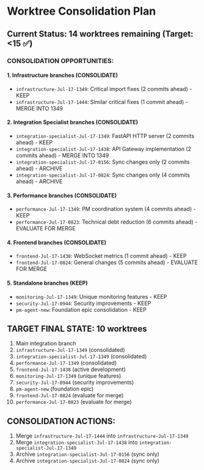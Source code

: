 # Worktree Consolidation Plan

## Current Status: 14 worktrees remaining (Target: <15 ✅)

### CONSOLIDATION OPPORTUNITIES:

#### 1. Infrastructure branches (CONSOLIDATE)
- `infrastructure-Jul-17-1349`: Critical import fixes (2 commits ahead) - KEEP
- `infrastructure-Jul-17-1444`: Similar critical fixes (1 commit ahead) - MERGE INTO 1349

#### 2. Integration Specialist branches (CONSOLIDATE)
- `integration-specialist-Jul-17-1349`: FastAPI HTTP server (2 commits ahead) - KEEP
- `integration-specialist-Jul-17-1438`: API Gateway implementation (2 commits ahead) - MERGE INTO 1349
- `integration-specialist-Jul-17-0156`: Sync changes only (2 commits ahead) - ARCHIVE
- `integration-specialist-Jul-17-0824`: Sync changes only (4 commits ahead) - ARCHIVE

#### 3. Performance branches (CONSOLIDATE)
- `performance-Jul-17-1349`: PM coordination system (4 commits ahead) - KEEP
- `performance-Jul-17-0823`: Technical debt reduction (6 commits ahead) - EVALUATE FOR MERGE

#### 4. Frontend branches (CONSOLIDATE)
- `frontend-Jul-17-1438`: WebSocket metrics (1 commit ahead) - KEEP
- `frontend-Jul-17-0824`: General changes (5 commits ahead) - EVALUATE FOR MERGE

#### 5. Standalone branches (KEEP)
- `monitoring-Jul-17-1349`: Unique monitoring features - KEEP
- `security-Jul-17-0944`: Security improvements - KEEP
- `pm-agent-new`: Foundation epic consolidation - KEEP

## TARGET FINAL STATE: 10 worktrees
1. Main integration branch
2. `infrastructure-Jul-17-1349` (consolidated)
3. `integration-specialist-Jul-17-1349` (consolidated)
4. `performance-Jul-17-1349` (consolidated)
5. `frontend-Jul-17-1438` (active development)
6. `monitoring-Jul-17-1349` (unique features)
7. `security-Jul-17-0944` (security improvements)
8. `pm-agent-new` (foundation epic)
9. `frontend-Jul-17-0824` (evaluate for merge)
10. `performance-Jul-17-0823` (evaluate for merge)

## CONSOLIDATION ACTIONS:
1. Merge `infrastructure-Jul-17-1444` into `infrastructure-Jul-17-1349`
2. Merge `integration-specialist-Jul-17-1438` into `integration-specialist-Jul-17-1349`
3. Archive `integration-specialist-Jul-17-0156` (sync only)
4. Archive `integration-specialist-Jul-17-0824` (sync only)